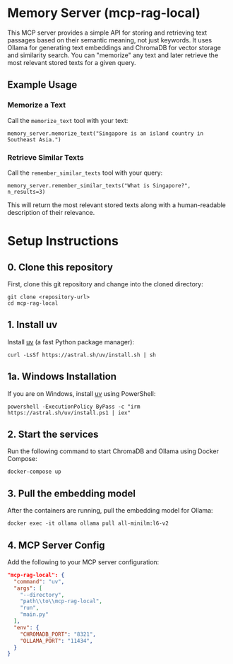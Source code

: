 # Memory Server (mcp-rag-local)

This MCP server provides a simple API for storing and retrieving text passages based on their semantic meaning, not just keywords. It uses Ollama for generating text embeddings and ChromaDB for vector storage and similarity search. You can "memorize" any text and later retrieve the most relevant stored texts for a given query.

## Example Usage

### Memorize a Text
Call the `memorize_text` tool with your text:

```
memory_server.memorize_text("Singapore is an island country in Southeast Asia.")
```

### Retrieve Similar Texts
Call the `remember_similar_texts` tool with your query:

```
memory_server.remember_similar_texts("What is Singapore?", n_results=3)
```

This will return the most relevant stored texts along with a human-readable description of their relevance.



# Setup Instructions

## 0. Clone this repository
First, clone this git repository and change into the cloned directory:

```
git clone <repository-url>
cd mcp-rag-local
```

## 1. Install uv
Install [uv](https://github.com/astral-sh/uv) (a fast Python package manager):

```
curl -LsSf https://astral.sh/uv/install.sh | sh
```

## 1a. Windows Installation

If you are on Windows, install [uv](https://github.com/astral-sh/uv) using PowerShell:

```
powershell -ExecutionPolicy ByPass -c "irm https://astral.sh/uv/install.ps1 | iex"
```

## 2. Start the services
Run the following command to start ChromaDB and Ollama using Docker Compose:

```
docker-compose up
```

## 3. Pull the embedding model
After the containers are running, pull the embedding model for Ollama:

```
docker exec -it ollama ollama pull all-minilm:l6-v2
```

## 4. MCP Server Config
Add the following to your MCP server configuration:

```json
"mcp-rag-local": {
  "command": "uv",
  "args": [
    "--directory",
    "path\\to\\mcp-rag-local",
    "run",
    "main.py"
  ],
  "env": {
    "CHROMADB_PORT": "8321",
    "OLLAMA_PORT": "11434",
  }
}
```